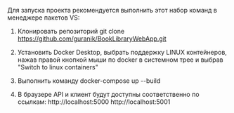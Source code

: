 Для запуска проекта рекомендуется выполнить этот набор команд в менеджере пакетов VS:

1. Клонировать репозиторий
git clone https://github.com/guranik/BookLibraryWebApp.git

2. Установить Docker Desktop, выбрать поддержку LINUX контейнеров, нажав правой кнопкой мыши по docker в системном трее и
выбрав "Switch to linux containers"

3. Выполнить команду
docker-compose up --build

4. В браузере API и клиент будут доступны соответственно по ссылкам:
http://localhost:5000
http://localhost:5001
